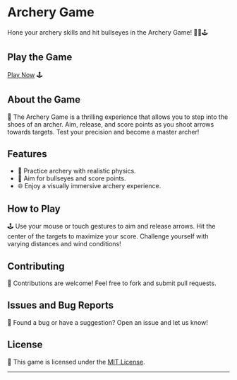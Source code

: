 # Archery Game

Hone your archery skills and hit bullseyes in the Archery Game! 🏹🎯🕹️

## Play the Game

[Play Now](https://aryan0-1maurya.github.io/Archery-game/) 🕹️

## About the Game

📜 The Archery Game is a thrilling experience that allows you to step into the shoes of an archer. Aim, release, and score points as you shoot arrows towards targets. Test your precision and become a master archer!

## Features

- 🏹 Practice archery with realistic physics.
- 🎯 Aim for bullseyes and score points.
- 🌐 Enjoy a visually immersive archery experience.

## How to Play

🕹️ Use your mouse or touch gestures to aim and release arrows. Hit the center of the targets to maximize your score. Challenge yourself with varying distances and wind conditions!

## Contributing

🤝 Contributions are welcome! Feel free to fork and submit pull requests.

## Issues and Bug Reports

🐛 Found a bug or have a suggestion? Open an issue and let us know!

## License

📄 This game is licensed under the [MIT License](LICENSE).

---
